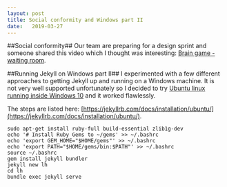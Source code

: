 ```yaml
---
layout: post
title: Social conformity and Windows part II
date:   2019-03-27
---
```


##Social conformity##
Our team are preparing for a design sprint and someone shared this video which I thought was interesting: [Brain game - waiting room](https://youtu.be/o8BkzvP19v4).

##Running Jekyll on Windows part II##
I experimented with a few different approaches to getting Jekyll up and running on a Windows machine.  It is not very well supported unfortunately so I decided to try [Ubuntu linux running inside Windows 10](https://tutorials.ubuntu.com/tutorial/tutorial-ubuntu-on-windows#0) and it worked flawlessly.

The steps are listed here:  [https://jekyllrb.com/docs/installation/ubuntu/](https://jekyllrb.com/docs/installation/ubuntu/).  

```
sudo apt-get install ruby-full build-essential zlib1g-dev
echo '# Install Ruby Gems to ~/gems' >> ~/.bashrc
echo 'export GEM_HOME="$HOME/gems"' >> ~/.bashrc
echo 'export PATH="$HOME/gems/bin:$PATH"' >> ~/.bashrc
source ~/.bashrc
gem install jekyll bundler
jekyll new lh
cd lh
bundle exec jekyll serve
```
